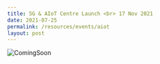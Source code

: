 ```yaml
---
title: 5G & AIoT Centre Launch <br> 17 Nov 2021
date: 2021-07-25
permalink: /resources/events/aiot
layout: post
---
```




![ComingSoon](/images/banners-and-logos/Website%20Event%20Placeholder.png)